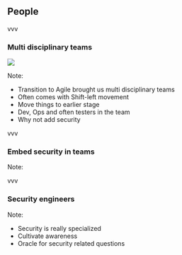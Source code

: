 ## People

vvv

### Multi disciplinary teams
<img class='stretch' src='/images/pixabay/notfound.jpg'/>

Note:
* Transition to Agile brought us multi disciplinary teams
* Often comes with Shift-left movement
* Move things to earlier stage
* Dev, Ops and often testers in the team
* Why not add security

vvv

### Embed security in teams

Note:

vvv

### Security engineers

Note:
* Security is really specialized
* Cultivate awareness
* Oracle for security related questions
